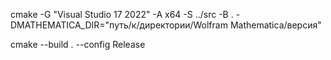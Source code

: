 cmake -G "Visual Studio 17 2022" -A x64 -S ../src -B .  -DMATHEMATICA_DIR="путь/к/директории/Wolfram Mathematica/версия"

cmake --build . --config Release
